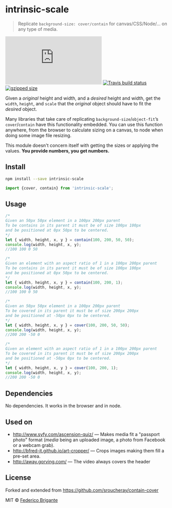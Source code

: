 # intrinsic-scale

> Replicate `background-size: cover/contain` for canvas/CSS/Node/… on any type of media.

[![gzipped size](https://badges.herokuapp.com/size/github/bfred-it/intrinsic-scale/master/dist/intrinsic-scale.browser.js?gzip=true&label=gzipped%20size)](#readme)
[![Travis build status](https://api.travis-ci.org/bfred-it/intrinsic-scale.svg?branch=master)](https://travis-ci.org/bfred-it/intrinsic-scale)
[![gzipped size](https://img.shields.io/npm/v/intrinsic-scale.svg)](https://www.npmjs.com/package/intrinsic-scale)

Given a *original* height and width, and a *desired* height and width, get the `width`, `height`, and `scale` that the *original* object should have to fit the *desired* object.

Many libraries that take care of replicating `background-size`/`object-fit`’s `cover`/`contain` have this functionality embedded. You can use this function anywhere, from the browser to calculate sizing on a canvas, to node when doing some image file resizing.

This module doesn't concern itself with getting the sizes or applying the values. **You provide numbers, you get numbers.**

## Install

```sh
npm install --save intrinsic-scale
```

```js
import {cover, contain} from 'intrinsic-scale';
```

## Usage

```js
/*
Given an 50px 50px element in a 100px 200px parent
To be contains in its parent it must be of size 100px 100px
and be positioned at 0px 50px to be centered.
*/
let { width, height, x, y } = contain(100, 200, 50, 50);
console.log(width, height, x, y);
//100 100 0 50

/*
Given an element with an aspect ratio of 1 in a 100px 200px parent
To be contains in its parent it must be of size 100px 100px
and be positioned at 0px 50px to be centered.
*/
let { width, height, x, y } = contain(100, 200, 1);
console.log(width, height, x, y);
//100 100 0 50

/*
Given an 50px 50px element in a 100px 200px parent
To be covered in its parent it must be of size 200px 200px
and be positioned at -50px 0px to be centered.
*/
let { width, height, x, y } = cover(100, 200, 50, 50);
console.log(width, height, x, y);
//200 200 -50 0

/*
Given an element with an aspect ratio of 1 in a 100px 200px parent
To be covered in its parent it must be of size 200px 200px
and be positioned at -50px 0px to be centered.
*/
let { width, height, x, y } = cover(100, 200, 1);
console.log(width, height, x, y);
//200 200 -50 0
```

## Dependencies

No dependencies. It works in the browser and in node.

## Used on

* http://www.syfy.com/ascension-quiz/ — Makes media fit a "passport photo" format (*media* being an uploaded image, a photo from Facebook or a webcam grab).
* http://bfred-it.github.io/art-cropper/ — Crops images making them fill a pre-set area.
* http://away.gorving.com/ — The video always covers the header

## License

Forked and extended from https://github.com/sroucheray/contain-cover

MIT © [Federico Brigante](http://twitter.com/bfred_it)
